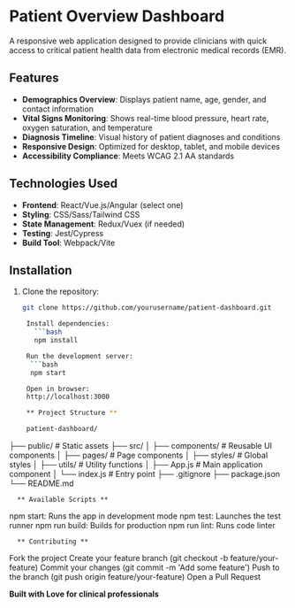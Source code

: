# Patient Overview Dashboard

A responsive web application designed to provide clinicians with quick access to critical patient health data from electronic medical records (EMR).

## Features

- **Demographics Overview**: Displays patient name, age, gender, and contact information
- **Vital Signs Monitoring**: Shows real-time blood pressure, heart rate, oxygen saturation, and temperature
- **Diagnosis Timeline**: Visual history of patient diagnoses and conditions
- **Responsive Design**: Optimized for desktop, tablet, and mobile devices
- **Accessibility Compliance**: Meets WCAG 2.1 AA standards

## Technologies Used

- **Frontend**: React/Vue.js/Angular (select one)
- **Styling**: CSS/Sass/Tailwind CSS
- **State Management**: Redux/Vuex (if needed)
- **Testing**: Jest/Cypress
- **Build Tool**: Webpack/Vite

## Installation

1. Clone the repository:
   ```bash
   git clone https://github.com/yourusername/patient-dashboard.git

    Install dependencies:
      ```bash
      npm install

    Run the development server:
     ```bash
     npm start

    Open in browser:
    http://localhost:3000

    ** Project Structure **

    patient-dashboard/
├── public/               # Static assets
├── src/
│   ├── components/       # Reusable UI components
│   ├── pages/            # Page components
│   ├── styles/           # Global styles
│   ├── utils/            # Utility functions
│   ├── App.js            # Main application component
│   └── index.js          # Entry point
├── .gitignore
├── package.json
└── README.md

      ** Available Scripts **
npm start: Runs the app in development mode
npm test: Launches the test runner
npm run build: Builds for production
npm run lint: Runs code linter

      ** Contributing **
Fork the project
Create your feature branch (git checkout -b feature/your-feature)
Commit your changes (git commit -m 'Add some feature')
Push to the branch (git push origin feature/your-feature)
Open a Pull Request

**Built with Love for clinical professionals**
